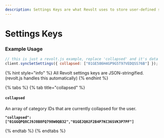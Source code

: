 ```yaml
---
description: Settings Keys are what Revolt uses to store user-defined settings.
---
```


# Settings Keys

### Example Usage

```javascript
// this is just a revolt.js example, replace 'collapsed' and it's data with whatever you're using
client.syncSetSettings({ collapsed: ["01GE586H4GP9G5T97VEDQSS76B"] });
```

{% hint style="info" %}
All Revolt settings keys are JSON-stringified. (revolt.js handles this automatically)
{% endhint %}

{% tabs %}
{% tab title="collapsed" %}
#### `collapsed`

An array of category IDs that are currently collapsed for the user.

<pre class="language-json"><code class="lang-json"><strong>"collapsed": ["01GGQPQ8CJ9J8B8FQ798W0QB32","01GEJQ02F2B4P7KC36SVK3P7PF"]
</strong></code></pre>
{% endtab %}
{% endtabs %}
